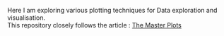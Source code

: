 Here I am exploring various plotting techniques for Data exploration and visualisation. \
This repository closely follows the article : [The Master Plots](https://www.machinelearningplus.com/plots/top-50-matplotlib-visualizations-the-master-plots-python#40.-Multiple-Time-Series)
